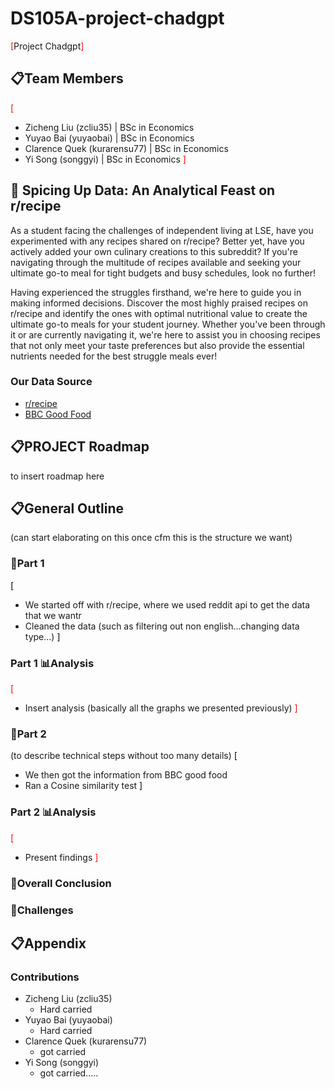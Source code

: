 # DS105A-project-chadgpt

<span style="color:rgb(255,0,0)">[</span>Project Chadgpt<span style="color:rgb(255,0,0)">]</span>

## 📋Team Members 
<span style="color:rgb(255,0,0)">[</span>
- Zicheng Liu (zcliu35) | BSc in Economics
- Yuyao Bai (yuyaobai) | BSc in Economics
- Clarence Quek (kurarensu77) | BSc in Economics
- Yi Song (songgyi) | BSc in Economics
<span style="color:rgb(255,0,0)">]</span>

## 🍗 Spicing Up Data: An Analytical Feast on r/recipe
As a student facing the challenges of independent living at LSE, have you experimented with any recipes shared on r/recipe? Better yet, have you actively added your own culinary creations to this subreddit? If you're navigating through the multitude of recipes available and seeking your ultimate go-to meal for tight budgets and busy schedules, look no further!

Having experienced the struggles firsthand, we're here to guide you in making informed decisions. Discover the most highly praised recipes on r/recipe and identify the ones with optimal nutritional value to create the ultimate go-to meals for your student journey. Whether you've been through it or are currently navigating it, we're here to assist you in choosing recipes that not only meet your taste preferences but also provide the essential nutrients needed for the best struggle meals ever!

### Our Data Source
- [r/recipe](https://www.reddit.com/r/recipes/)
- [BBC Good Food](https://www.bbcgoodfood.com/)

## 📋PROJECT Roadmap
to insert roadmap here

## 📋General Outline
(can start elaborating on this once cfm this is the structure we want)
### 📖Part 1 
<span style="color:black;">[</span>
- We started off with r/recipe, where we used reddit api to get the data that we wantr
- Cleaned the data (such as filtering out non english...changing data type...)
<span style="color:black;">]</span>

### Part 1 📊Analysis
<span style="color:rgb(255,0,0)">[</span>
- Insert analysis (basically all the graphs we presented previously)
<span style="color:rgb(255,0,0)">]</span>

### 📖Part 2 
(to describe technical steps without too many details)
<span style="color:black;">[</span>
- We then got the information from BBC good food
- Ran a Cosine similarity test
<span style="color:black;">]</span>

### Part 2 📊Analysis
<span style="color:rgb(255,0,0)">[</span>
- Present findings
<span style="color:rgb(255,0,0)">]</span>

### 📖Overall Conclusion

### 📖Challenges

## 📋Appendix
### Contributions
- Zicheng Liu (zcliu35) 
    - Hard carried
- Yuyao Bai (yuyaobai)
    - Hard carried
- Clarence Quek (kurarensu77) 
    - got carried
- Yi Song (songgyi) 
    - got carried.....


